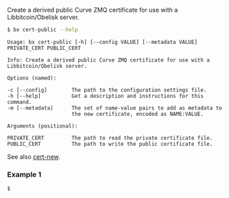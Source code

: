 Create a derived public Curve ZMQ certificate for use with a       
Libbitcoin/Obelisk server. 
```sh
$ bx cert-public --help
```
```
Usage: bx cert-public [-h] [--config VALUE] [--metadata VALUE]           
PRIVATE_CERT PUBLIC_CERT                                                 

Info: Create a derived public Curve ZMQ certificate for use with a       
Libbitcoin/Obelisk server.                                               

Options (named):

-c [--config]        The path to the configuration settings file.        
-h [--help]          Get a description and instructions for this command.
-m [--metadata]      The set of name-value pairs to add as metadata to   
                     the new certificate, encoded as NAME:VALUE.         

Arguments (positional):

PRIVATE_CERT         The path to read the private certificate file.      
PUBLIC_CERT          The path to write the public certificate file.      
```
See also [cert-new](bx-cert-new).
### Example 1
```sh
$ 
```
```sh
```